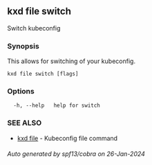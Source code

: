 ## kxd file switch

Switch kubeconfig

### Synopsis

This allows for switching of your kubeconfig.

```
kxd file switch [flags]
```

### Options

```
  -h, --help   help for switch
```

### SEE ALSO

* [kxd file](kxd_file.md)	 - Kubeconfig file command

###### Auto generated by spf13/cobra on 26-Jan-2024
